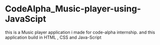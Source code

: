 # CodeAlpha_Music-player-using-JavaScipt

this is a Music player application i made for code-alpha internship.
and this application build in HTML , CSS and Java-Script
